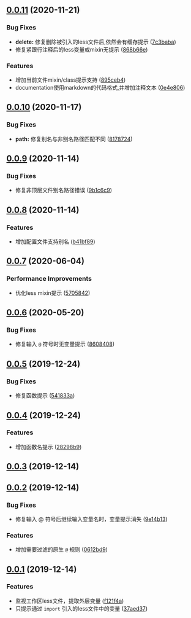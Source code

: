 ## [0.0.11](https://github.com/moesuiga/vscode-less-variable-helper/compare/v0.0.10...v0.0.11) (2020-11-21)


### Bug Fixes

* **delete:** 修复删除被引入的less文件后,依然会有缓存提示 ([7c3baba](https://github.com/moesuiga/vscode-less-variable-helper/commit/7c3babaca62c84b77e352dde84c51846e19b5d9b))
* 修复紧跟行注释后的less变量或mixin无提示 ([868b66e](https://github.com/moesuiga/vscode-less-variable-helper/commit/868b66e6901c9b190a92197e11899bd0294ab2ae))


### Features

* 增加当前文件mixin/class提示支持 ([895ceb4](https://github.com/moesuiga/vscode-less-variable-helper/commit/895ceb45a166decd349cb7820053230baabbaa3f))
* documentation使用markdown的代码格式,并增加注释文本 ([0e4e806](https://github.com/moesuiga/vscode-less-variable-helper/commit/0e4e8063e835ab8ff868c93c0349a491c0014070))



## [0.0.10](https://github.com/moesuiga/vscode-less-variable-helper/compare/v0.0.9...v0.0.10) (2020-11-17)


### Bug Fixes

* **path:** 修复别名与非别名路径匹配不同 ([8178724](https://github.com/moesuiga/vscode-less-variable-helper/commit/817872446f6f238c18bb4224e01cfe78d950a08d))



## [0.0.9](https://github.com/moesuiga/vscode-less-variable-helper/compare/v0.0.8...v0.0.9) (2020-11-14)


### Bug Fixes

* 修复非顶层文件别名路径错误 ([9b1c6c9](https://github.com/moesuiga/vscode-less-variable-helper/commit/9b1c6c95ef6dea5222481772a5e06a0848fd3b8a))



## [0.0.8](https://github.com/moesuiga/vscode-less-variable-helper/compare/v0.0.7...v0.0.8) (2020-11-14)


### Features

* 增加配置文件支持别名 ([b41bf89](https://github.com/moesuiga/vscode-less-variable-helper/commit/b41bf89fffdda5961cd6e5e0f878049e15fbaec4))



## [0.0.7](https://github.com/moesuiga/vscode-less-variable-helper/compare/v0.0.6...v0.0.7) (2020-06-04)


### Performance Improvements

* 优化less mixin提示 ([5705842](https://github.com/moesuiga/vscode-less-variable-helper/commit/5705842119a5751283f385c56b303a9db7271e66))



## [0.0.6](https://github.com/moesuiga/vscode-less-variable-helper/compare/v0.0.5...v0.0.6) (2020-05-20)


### Bug Fixes

* 修复输入 `@` 符号时无变量提示 ([8608408](https://github.com/moesuiga/vscode-less-variable-helper/commit/8608408dd4d544484e2f170a01970d82fd28811e))



## [0.0.5](https://github.com/moesuiga/vscode-less-variable-helper/compare/v0.0.4...v0.0.5) (2019-12-24)


### Bug Fixes

* 修复函数提示 ([541833a](https://github.com/moesuiga/vscode-less-variable-helper/commit/541833aa64840bf7e6de3cf7f3b172890679699f))



## [0.0.4](https://github.com/moesuiga/vscode-less-variable-helper/compare/v0.0.3...v0.0.4) (2019-12-24)


### Features

* 增加函数名提示 ([28298b9](https://github.com/moesuiga/vscode-less-variable-helper/commit/28298b9a59d75b42d6458ef743dd8e0c56fa50eb))



## [0.0.3](https://github.com/moesuiga/vscode-less-variable-helper/compare/v0.0.2...v0.0.3) (2019-12-14)



## [0.0.2](https://github.com/moesuiga/vscode-less-variable-helper/compare/v0.0.1...v0.0.2) (2019-12-14)


### Bug Fixes

* 修复输入 @ 符号后继续输入变量名时，变量提示消失 ([9e14b13](https://github.com/moesuiga/vscode-less-variable-helper/commit/9e14b13a559c737c1231e25a5681063fc47b3985))


### Features

* 增加需要过滤的原生 `@` 规则 ([0612bd9](https://github.com/moesuiga/vscode-less-variable-helper/commit/0612bd90656aa8489a7719bc5e79eb100d83b2bc))



## [0.0.1](https://github.com/moesuiga/vscode-less-variable-helper/compare/f121f4a376de3b715f367982ab68022159a87458...v0.0.1) (2019-12-14)


### Features

* 监视工作区less文件，提取外层变量 ([f121f4a](https://github.com/moesuiga/vscode-less-variable-helper/commit/f121f4a376de3b715f367982ab68022159a87458))
* 只提示通过 `import` 引入的less文件中的变量 ([37aed37](https://github.com/moesuiga/vscode-less-variable-helper/commit/37aed3723cef208b6f6fc6d247f0f450e8db49e5))



